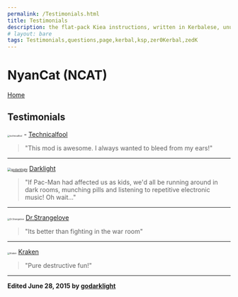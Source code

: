 ```yaml
---
permalink: /Testimonials.html
title: Testimonials
description: the flat-pack Kiea instructions, written in Kerbalese, unusally present
# layout: bare
tags: Testimonials,questions,page,kerbal,ksp,zer0Kerbal,zedK
---
```


<!-- Testimonials.md v1.0.0.0
NyanCat (NCAT)
created: 01 Apr 2022
updated: 
-->

# NyanCat (NCAT)

[Home](/index.md)

## Testimonials

[<img src="https://kerbal-forum-uploads.s3.us-west-2.amazonaws.com/monthly_2017_05/Advanced_Test_Reactor_thumb.thumb.jpg.b60989a815506e10b334eac136042770.jpg" alt="technicalfool" style="zoom:33%;" />](https://forum.kerbalspaceprogram.com/index.php?/profile/70430-technicalfool/) - [Technicalfool][technicalfool]
>"This mod is awesome. I always wanted to bleed from my ears!"

---

[<img src="https://kerbal-forum-uploads.s3.us-west-2.amazonaws.com/profile/photo-92588.jpg" alt="godarklight" style="zoom:50%;" />](https://forum.kerbalspaceprogram.com/index.php?/profile/92588-godarklight/) [Darklight][godarklight]
>"If Pac-Man had affected us as kids, we'd all be running around in dark rooms, munching pills and listening to repetitive electronic music! Oh wait..."

---

[<img src="https://kerbal-forum-uploads.s3.us-west-2.amazonaws.com/set_resources_17/84c1e40ea0e759e3f1505eb1788ddf3c_default_photo.png" alt="Dr.Strangelove" style="zoom:33%;" />](https://forum.kerbalspaceprogram.com/index.php?/profile/51998-drstrangelove/) [Dr.Strangelove][drstrangelove]
>"Its better than fighting in the war room"

---

[<img src="https://kerbal-forum-uploads.s3.us-west-2.amazonaws.com/set_resources_17/84c1e40ea0e759e3f1505eb1788ddf3c_default_photo.png" alt="Kraken" style="zoom:33%;" />](https://forum.kerbalspaceprogram.com/index.php?/profile/19358-kraken/) [Kraken][kraken]
>"Pure destructive fun!"

---

**Edited June 28, 2015 by [godarklight][godarklight]**

[godarklight]: https://forum.kerbalspaceprogram.com/index.php?/profile/92588-*/ "godarklight"
[technicalfool]: https://forum.kerbalspaceprogram.com/index.php?/profile/70430-*/ "Technicalfool"
[drstrangelove]: https://forum.kerbalspaceprogram.com/index.php?/profile/51998-*/ "Dr.Strangelove"
[kraken]: https://forum.kerbalspaceprogram.com/index.php?/profile/19358- "Kraken"

<!-- this file CC BY-NC-ND 3.0 Unported by zer0Kerbal -->